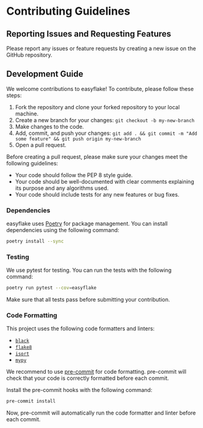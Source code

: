 # Contributing Guidelines

## Reporting Issues and Requesting Features

Please report any issues or feature requests by creating a new issue on the GitHub repository.

## Development Guide

We welcome contributions to easyflake! To contribute, please follow these steps:

1. Fork the repository and clone your forked repository to your local machine.
1. Create a new branch for your changes: `git checkout -b my-new-branch`
1. Make changes to the code.
1. Add, commit, and push your changes: `git add . && git commit -m "Add some feature" && git push origin my-new-branch`
1. Open a pull request.

Before creating a pull request, please make sure your changes meet the following guidelines:

* Your code should follow the PEP 8 style guide.
* Your code should be well-documented with clear comments explaining its purpose and any algorithms used.
* Your code should include tests for any new features or bug fixes.

### Dependencies

easyflake uses [Poetry](https://python-poetry.org/) for package management. You can install dependencies using the following command:

```bash
poetry install --sync
```

### Testing

We use pytest for testing. You can run the tests with the following command:

```bash
poetry run pytest --cov=easyflake
```

Make sure that all tests pass before submitting your contribution.

### Code Formatting

This project uses the following code formatters and linters:

* [`black`](https://black.readthedocs.io/en/stable/)
* [`flake8`](https://flake8.pycqa.org/en/latest/)
* [`isort`](https://pycqa.github.io/isort/)
* [`mypy`](https://mypy.readthedocs.io/en/stable/)

We recommend to use [pre-commit](https://pre-commit.com/) for code formatting. pre-commit will check that your code is correctly formatted before each commit.

Install the pre-commit hooks with the following command:

```bash
pre-commit install
```

Now, pre-commit will automatically run the code formatter and linter before each commit.
